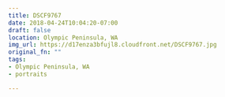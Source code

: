 ```yaml
---
title: DSCF9767
date: 2018-04-24T10:04:20-07:00
draft: false
location: Olympic Peninsula, WA
img_url: https://d17enza3bfujl8.cloudfront.net/DSCF9767.jpg
original_fn: ""
tags:
- Olympic Peninsula, WA
- portraits

---
```

